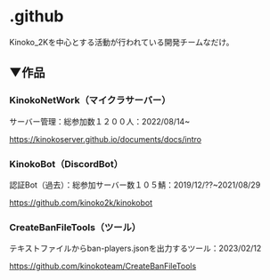 # .github
Kinoko_2Kを中心とする活動が行われている開発チームなだけ。

## ▼作品
### KinokoNetWork（マイクラサーバー）
サーバー管理：総参加数１２００人：2022/08/14~

https://kinokoserver.github.io/documents/docs/intro

### KinokoBot（DiscordBot）
認証Bot（過去）：総参加サーバー数１０５鯖：2019/12/??~2021/08/29

https://github.com/kinoko2k/kinokobot

### CreateBanFileTools（ツール）
テキストファイルからban-players.jsonを出力するツール：2023/02/12

https://github.com/kinokoteam/CreateBanFileTools
